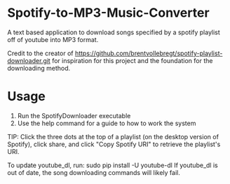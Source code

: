# Spotify-to-MP3-Music-Converter
A text based application to download songs specified by a spotify playlist off of youtube into MP3 format.

Credit to the creator of https://github.com/brentvollebregt/spotify-playlist-downloader.git for inspiration for this project and the foundation for the downloading method.

# Usage
1. Run the SpotifyDownloader executable
2. Use the help command for a guide to how to work the system

TIP: Click the three dots at the top of a playlist (on the desktop version of Spotify), click share, and click "Copy Spotify URI" to retrieve the playlist's URI.

To update youtube_dl, run: sudo pip install -U youtube-dl
If youtube_dl is out of date, the song downloading commands will likely fail.

